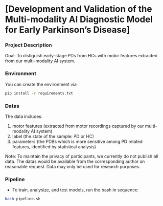 <!--
 * @Author: sherrywaan sherrywaan@outlook.com
 * @Date: 2024-11-25 15:43:58
 * @LastEditors: sherrywaan sherrywaan@outlook.com
 * @LastEditTime: 2024-11-25 16:01:24
 * @FilePath: /wxy/PD/PD_early/README.md
 * @Description: 这是默认设置,请设置`customMade`, 打开koroFileHeader查看配置 进行设置: https://github.com/OBKoro1/koro1FileHeader/wiki/%E9%85%8D%E7%BD%AE
-->
# [Development and Validation of the Multi-modality AI Diagnostic Model for Early Parkinson’s Disease]

### Project Description

Goal: To distiguish early-stage PDs from HCs with motor features extracted from our multi-modality AI system.

### Environment

You can create the environment via:

```bash
pip install -r requirements.txt
```

### Datas

The data includes:
1. motor features (extracted from motor recordings captured by our multi-modality AI system)
2. label (the state of the sample: PD or HC)
3. parameters (the PDBs which is more sensitive among PD related features, identified by statistical analysis)

Note: To maintain the privacy of participants, we currently do not publish all data. The datas would be available from the corresponding author on reasonable request. Data may only be used for research purposes.

### Pipeline

-   To train, analysize, and test models, run the bash in sequence:

```bash
bash pipeline.sh
```

